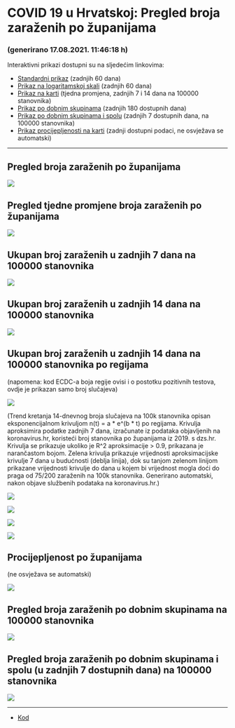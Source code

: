 # COVID 19 u Hrvatskoj: Pregled broja zaraženih po županijama

### (generirano 17.08.2021. 11:46:18 h)

Interaktivni prikazi dostupni su na sljedećim linkovima:

- [Standardni prikaz](html/index.html) (zadnjih 60 dana)
- [Prikaz na logaritamskoj skali](html/index_log.html) (zadnjih 60 dana)
- [Prikaz na karti](html/index_map.html) (tjedna promjena, zadnjih 7 i 14 dana na 100000 stanovnika)
- [Prikaz po dobnim skupinama](html/index_per_age.html) (zadnjih 180 dostupnih dana)
- [Prikaz po dobnim skupinama i spolu](html/index_pyramid.html) (zadnjih 7 dostupnih dana, na 100000 stanovnika)
- [Prikaz procijepljenosti na karti](html/index_vaccination.html) (zadnji dostupni podaci, ne osvježava se automatski)

-----

## Pregled broja zaraženih po županijama

![](img/2021_08_16_line_plots.png)

## Pregled tjedne promjene broja zaraženih po županijama

![](img/2021_08_16_map.png)

## Ukupan broj zaraženih u zadnjih 7 dana na 100000 stanovnika

![](img/2021_08_16_map_7_day_per_100k.png)

## Ukupan broj zaraženih u zadnjih 14 dana na 100000 stanovnika

![](img/2021_08_16_map_14_day_per_100k.png)

## Ukupan broj zaraženih u zadnjih 14 dana na 100000 stanovnika po regijama

(napomena: kod ECDC-a boja regije ovisi i o postotku pozitivnih testova, ovdje je prikazan samo broj slučajeva)

![](img/2021_08_16_map_14_day_per_100k_region.png)

(Trend kretanja 14-dnevnog broja slučajeva na 100k stanovnika opisan eksponencijalnom krivuljom n(t) = a * e^(b * t) po regijama. Krivulja aproksimira podatke zadnjih 7 dana, izračunate iz podataka objavljenih na koronavirus.hr, koristeći broj stanovnika po županijama iz 2019. s dzs.hr. Krivulja se prikazuje ukoliko je R^2 aproksimacije > 0.9, prikazana je narančastom bojom. Zelena krivulja prikazuje vrijednosti aproksimacijske krivulje 7 dana u budućnosti (deblja linija), dok su tanjom zelenom linijom prikazane vrijednosti krivulje do dana u kojem bi vrijednost mogla doći do praga od 75/200 zaraženih na 100k stanovnika. Generirano automatski, nakon objave službenih podataka na koronavirus.hr.)

![](img/2021_08_16_current_Jadranska_Hrvatska.png)

![](img/2021_08_16_current_Panonska_Hrvatska.png)

![](img/2021_08_16_current_Grad_Zagreb.png)

![](img/2021_08_16_current_Sjeverna_Hrvatska.png)

## Procijepljenost po županijama

(ne osvježava se automatski)

![](img/2021_08_16_vaccination.png)

## Pregled broja zaraženih po dobnim skupinama na 100000 stanovnika

![](img/2021_08_16_per_age_group.png)

## Pregled broja zaraženih po dobnim skupinama i spolu (u zadnjih 7 dostupnih dana) na 100000 stanovnika

![](img/2021_08_16_pyramid.png)

-----

- [Kod](https://github.com/ppalasek/covid_plots_croatia)

